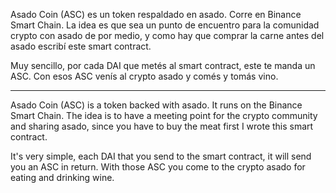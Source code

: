 Asado Coin (ASC) es un token respaldado en asado. Corre en Binance Smart Chain.
La idea es que sea un punto de encuentro para la comunidad crypto con asado de por medio, y como hay que comprar la carne antes del asado escribí este smart contract.

Muy sencillo, por cada DAI que metés al smart contract, este te manda un ASC. Con esos ASC venís al crypto asado y comés y tomás vino.

-----

Asado Coin (ASC) is a token backed with asado. It runs on the Binance Smart Chain.
The idea is to have a meeting point for the crypto community and sharing asado, since you have to buy the meat first I wrote this smart contract.

It's very simple, each DAI that you send to the smart contract, it will send you an ASC in return. With those ASC you come to the crypto asado for eating and drinking wine.

